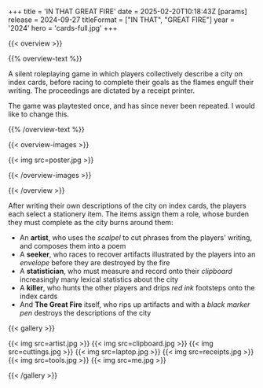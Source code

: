 +++
title = 'IN THAT GREAT FIRE'
date = 2025-02-20T10:18:43Z
[params]
    release = 2024-09-27
    titleFormat = ["IN THAT", "GREAT FIRE"]
    year = '2024'
    hero = 'cards-full.jpg'
+++

{{< overview >}}

{{% overview-text %}}

A silent roleplaying game in which players collectively describe a city on index cards, before racing to complete their goals as the flames engulf their writing. The proceedings are dictated by a receipt printer.

The game was playtested once, and has since never been repeated. I would like to change this.

{{% /overview-text %}}

{{< overview-images >}}

{{< img src=poster.jpg >}}

{{< /overview-images >}}

{{< /overview >}}

After writing their own descriptions of the city on index cards, the players each select a stationery item. The items assign them a role, whose burden they must complete as the city burns around them:

- An **artist**, who uses the _scalpel_ to cut phrases from the players' writing, and composes them into a poem
- A **seeker**, who races to recover artifacts illustrated by the players into an _envelope_ before they are destroyed by the fire
- A **statistician**, who must measure and record onto their _clipboard_ increasingly many lexical statistics about the city
- A **killer**, who hunts the other players and drips _red ink_ footsteps onto the index cards
- And **The Great Fire** itself, who rips up artifacts and with a _black marker pen_ destroys the descriptions of the city

{{< gallery >}}

{{< img src=artist.jpg >}}
{{< img src=clipboard.jpg >}}
{{< img src=cuttings.jpg >}}
{{< img src=laptop.jpg >}}
{{< img src=receipts.jpg >}}
{{< img src=tools.jpg >}}
{{< img src=me.jpg >}}

{{< /gallery >}}
